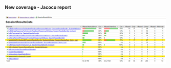 #### New coverage - Jacoco report

<a href="/improved_coverage/function4">
    <img alt="Last Commit" src="new_cov.png">
</a>
